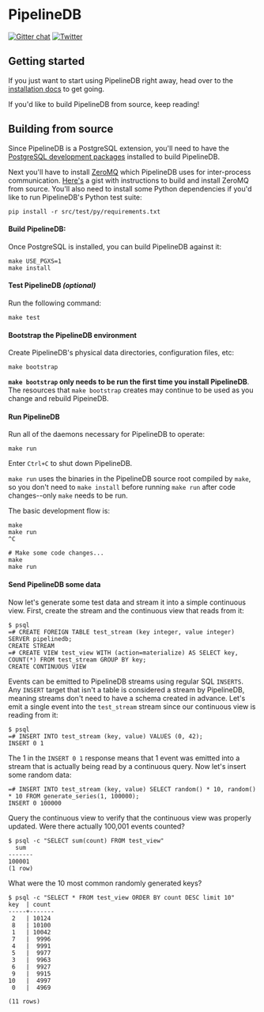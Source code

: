 # PipelineDB

[![Gitter chat](https://img.shields.io/badge/gitter-join%20chat-brightgreen.svg?style=flat-square)](https://gitter.im/pipelinedb/pipelinedb)
[![Twitter](https://img.shields.io/badge/twitter-@pipelinedb-55acee.svg?style=flat-square)](https://twitter.com/pipelinedb)

## Getting started

If you just want to start using PipelineDB right away, head over to the [installation docs](http://docs.pipelinedb.com/installation.html) to get going.

If you'd like to build PipelineDB from source, keep reading!

## Building from source

Since PipelineDB is a PostgreSQL extension, you'll need to have the [PostgreSQL development packages](https://www.postgresql.org/download/) installed to build PipelineDB.

Next you'll have to install [ZeroMQ](http://zeromq.org/) which PipelineDB uses for inter-process communication. [Here's](https://gist.github.com/usmanm/32a54a6b0f1f29d7737f86e29f837afa) a gist with instructions to build and install ZeroMQ from source.
You'll also need to install some Python dependencies if you'd like to run PipelineDB's Python test suite:

```
pip install -r src/test/py/requirements.txt
```

#### Build PipelineDB:

Once PostgreSQL is installed, you can build PipelineDB against it:

```
make USE_PGXS=1
make install
```

#### Test PipelineDB *(optional)*
Run the following command:

```
make test
```

#### Bootstrap the PipelineDB environment
Create PipelineDB's physical data directories, configuration files, etc:

```
make bootstrap
```

**`make bootstrap` only needs to be run the first time you install PipelineDB**. The resources that `make bootstrap` creates may continue to be used as you change and rebuild PipeineDB.


#### Run PipelineDB
Run all of the daemons necessary for PipelineDB to operate:

```
make run
```

Enter `Ctrl+C` to shut down PipelineDB.

`make run` uses the binaries in the PipelineDB source root compiled by `make`, so you don't need to `make install` before running `make run` after code changes--only `make` needs to be run.

The basic development flow is:

```
make
make run
^C

# Make some code changes...
make
make run
```

#### Send PipelineDB some data

Now let's generate some test data and stream it into a simple continuous view. First, create the stream and the continuous view that reads from it:

    $ psql
    =# CREATE FOREIGN TABLE test_stream (key integer, value integer) SERVER pipelinedb;
    CREATE STREAM
    =# CREATE VIEW test_view WITH (action=materialize) AS SELECT key, COUNT(*) FROM test_stream GROUP BY key;
    CREATE CONTINUOUS VIEW

Events can be emitted to PipelineDB streams using regular SQL `INSERTS`. Any `INSERT` target that isn't a table is considered a stream by PipelineDB, meaning streams don't need to have a schema created in advance. Let's emit a single event into the `test_stream` stream since our continuous view is reading from it:

    $ psql
    =# INSERT INTO test_stream (key, value) VALUES (0, 42);
    INSERT 0 1

The 1 in the `INSERT 0 1` response means that 1 event was emitted into a stream that is actually being read by a continuous query. Now let's insert some random data:

    =# INSERT INTO test_stream (key, value) SELECT random() * 10, random() * 10 FROM generate_series(1, 100000);
    INSERT 0 100000

Query the continuous view to verify that the continuous view was properly updated. Were there actually 100,001 events counted?

    $ psql -c "SELECT sum(count) FROM test_view"
      sum
    -------
    100001
    (1 row)

What were the 10 most common randomly generated keys?

    $ psql -c "SELECT * FROM test_view ORDER BY count DESC limit 10"
	key  | count 
	-----+-------
	 2   | 10124
	 8   | 10100
	 1   | 10042
	 7   |  9996
	 4   |  9991
	 5   |  9977
	 3   |  9963
	 6   |  9927
	 9   |  9915
	10   |  4997
	 0   |  4969

	(11 rows)
